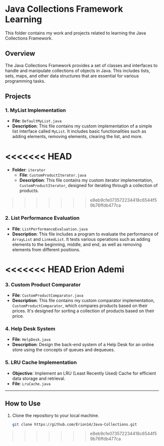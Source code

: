 # Java Collections Framework Learning

This folder contains my work and projects related to learning the Java Collections Framework.

## Overview

The Java Collections Framework provides a set of classes and interfaces to handle and manipulate collections of objects in Java. This includes lists, sets, maps, and other data structures that are essential for various programming tasks.

## Projects

### 1. MyList Implementation

- **File**: `DefaultMyList.java`
- **Description**: This file contains my custom implementation of a simple list interface called `MyList`. It includes basic functionalities such as adding elements, removing elements, clearing the list, and more.

<<<<<<< HEAD
=======
  - **Folder**: `iterator`
    - **File**: `CustomProductIterator.java`
    - **Description**: This file contains my custom iterator implementation, `CustomProductIterator`, designed for iterating through a collection of products.

>>>>>>> e8eb9cfe073572234418c6544f59b76ffdb477ca
### 2. List Performance Evaluation

- **File**: `ListPerformanceEvaluation.java`
- **Description**: This file includes a program to evaluate the performance of `ArrayList` and `LinkedList`. It tests various operations such as adding elements to the beginning, middle, and end, as well as removing elements from different positions.

<<<<<<< HEAD
Erion Ademi
=======
### 3. Custom Product Comparator

- **File**: `CustomProductComparator.java`
- **Description**: This file contains my custom comparator implementation, `CustomProductComparator`, which compares products based on their prices. It's designed for sorting a collection of products based on their price.

### 4. Help Desk System

- **File**: `HelpDesk.java`
- **Description**: Design the back-end system of a Help Desk for an online store using the concepts of queues and dequeues.


### 5. LRU Cache Implementation

- **Objective**: Implement an LRU (Least Recently Used) Cache for efficient data storage and retrieval.
- **File**: `LruCache.java`


---

## How to Use

1. Clone the repository to your local machine.

   ```bash
   git clone https://github.com/Erion14/Java-Collections.git
>>>>>>> e8eb9cfe073572234418c6544f59b76ffdb477ca
